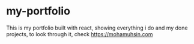 # my-portfolio

This is my portfolio built with react, showing everything i do and my done projects, to look through it, check https://mohamuhsin.com
